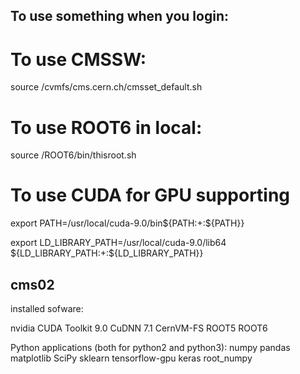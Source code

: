 
## To use something when you login:

# To use CMSSW:

source /cvmfs/cms.cern.ch/cmsset_default.sh

# To use ROOT6 in local:

source /ROOT6/bin/thisroot.sh

# To use CUDA for GPU supporting

export PATH=/usr/local/cuda-9.0/bin${PATH:+:${PATH}}

export LD_LIBRARY_PATH=/usr/local/cuda-9.0/lib64 ${LD_LIBRARY_PATH:+:${LD_LIBRARY_PATH}}


## cms02
installed sofware:

nvidia CUDA Toolkit 9.0
CuDNN 7.1
CernVM-FS
ROOT5
ROOT6

Python applications (both for python2 and python3):
numpy
pandas
matplotlib
SciPy
sklearn
tensorflow-gpu
keras
root_numpy
